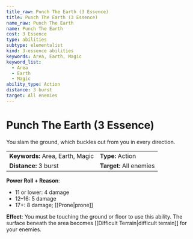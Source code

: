 ```yaml
---
title_raw: Punch The Earth (3 Essence)
title: Punch The Earth (3 Essence)
name_raw: Punch The Earth
name: Punch The Earth
cost: 3 Essence
type: abilities
subtype: elementalist
kind: 3-essence abilities
keywords: Area, Earth, Magic
keyword_list:
  - Area
  - Earth
  - Magic
ability_type: Action
distance: 3 burst
target: All enemies
---
```


# Punch The Earth (3 Essence)

You slam the ground, which buckles out from you in every direction.

|                                  |                         |
| :------------------------------- | :---------------------- |
| **Keywords:** Area, Earth, Magic | **Type:** Action        |
| **Distance:** 3 burst            | **Target:** All enemies |

**Power Roll + Reason**:

- 11 or lower: 4 damage
- 12–16: 5 damage
- 17+: 8 damage; [[Prone|prone]]

**Effect**: You must be touching the ground or floor to use this ability. The surface beneath the area becomes [[Difficult Terrain|difficult terrain]] for your enemies.
